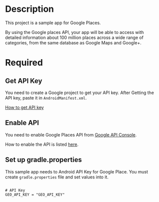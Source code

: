 # Description

This project is a sample app for Google Places.

By using the Google places API, your app will be able to access with detailed information about 100 million places across a wide range of categories, from the same database as Google Maps and Google+.

# Required

## Get API Key

You need to create a Google project to get your API key.
After Getting the API key, paste it in ```AndroidManifest.xml```.

[How to get API key](https://developers.google.com/places/android-api/signup)

## Enable API
You need to enable Google Places API from [Google API Console](https://console.developers.google.com/apis?project=profile-notification-95441&hl=JA).

How to enable the API is listed [here](https://developers.google.com/awareness/android-api/get-a-key#activate_additional_apis).

## Set up gradle.properties

This sample app needs to Android API Key for Google Place.
You must create ```gradle.properties``` file and set values into it.

```google-places/gradle.properties

# API Key
GEO_API_KEY = "GEO_API_KEY"

```
